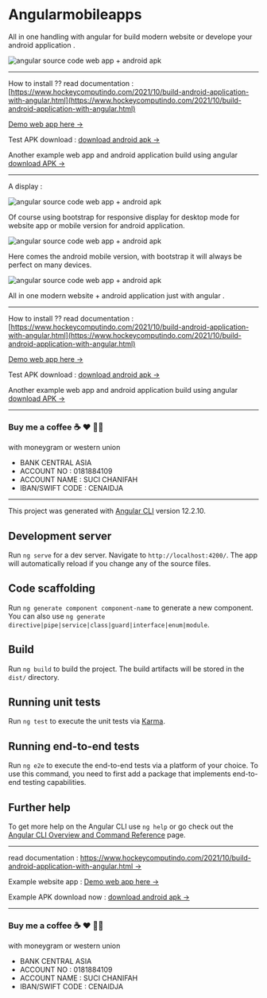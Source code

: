 # Angularmobileapps

All in one handling with angular for build modern website or develope your android application .

![angular source code web app + android apk](https://1.bp.blogspot.com/-lUbAA5dwN6A/YX6c0WaxTOI/AAAAAAAARlo/EXwW_IXjhWYl327wDPpLPZOASEb-veL4QCLcBGAsYHQ/s1024/build%2Bandroid%2Bapplication%2Bwith%2Bangular%2Bwith%2Bsource%2Bcode%2Bfree%2Bdownload%2Bgratis.jpg)



----------------------------------------------------------------------------

How to install ?? read documentation : [https://www.hockeycomputindo.com/2021/10/build-android-application-with-angular.html](https://www.hockeycomputindo.com/2021/10/build-android-application-with-angular.html)

[Demo web app here →](https://webandroid.vercel.app/)

Test APK download : [download android apk →](https://play.google.com/store/apps/details?id=com.axcora.angularmobileapp)

Another example web app and android application build using angular [download APK →](https://play.google.com/store/apps/details?id=com.axcora.bootstraposapp)


----------------------------------------------------------------------------


A display :

![angular source code web app + android apk](https://1.bp.blogspot.com/-cV57GVN6hlI/YX6c0ukAawI/AAAAAAAARls/RYoeVQNIYrYv8gIqXhwrymDmHf5cUQ2ngCLcBGAsYHQ/s1360/Pembuatan%2Bwebsite%2Baplikasi%2Bandroid%2Ball%2Bin%2Bone.png)

Of course using bootstrap for responsive display for desktop mode for website app or mobile version for android application.

![angular source code web app + android apk](https://1.bp.blogspot.com/-sAuWnAmTcp0/YX6c4HYE0iI/AAAAAAAARlw/Elq2Q5JbFdALw84hwYjSQ3oQ4x1ZyNiawCLcBGAsYHQ/s638/1and.png)

Here comes the android mobile version, with bootstrap it will always be perfect on many devices.

![angular source code web app + android apk](https://1.bp.blogspot.com/-i_Y1MxTgZZk/YX6c4b2eU1I/AAAAAAAARl4/r1wq7MhZAbAtwC3QiVjcA0lhK8bL2jzVwCLcBGAsYHQ/s634/2and.png)

All in one modern website + android application just with angular .

----------------------------------------------------------------------------

How to install ?? read documentation : [https://www.hockeycomputindo.com/2021/10/build-android-application-with-angular.html](https://www.hockeycomputindo.com/2021/10/build-android-application-with-angular.html)

[Demo web app here →](https://webandroid.vercel.app/)

Test APK download : [download android apk →](https://play.google.com/store/apps/details?id=com.axcora.angularmobileapp)

Another example web app and android application build using angular [download APK →](https://play.google.com/store/apps/details?id=com.axcora.bootstraposapp)

-------------------------------------------------

### Buy me a coffee ☕️ ❤️  ✌🏻

with moneygram or western union

+ BANK CENTRAL ASIA
+ ACCOUNT NO : 0181884109
+ ACCOUNT NAME : SUCI CHANIFAH
+ IBAN/SWIFT CODE : CENAIDJA

-------------------------------------------------
This project was generated with [Angular CLI](https://github.com/angular/angular-cli) version 12.2.10.

## Development server

Run `ng serve` for a dev server. Navigate to `http://localhost:4200/`. The app will automatically reload if you change any of the source files.

## Code scaffolding

Run `ng generate component component-name` to generate a new component. You can also use `ng generate directive|pipe|service|class|guard|interface|enum|module`.

## Build

Run `ng build` to build the project. The build artifacts will be stored in the `dist/` directory.

## Running unit tests

Run `ng test` to execute the unit tests via [Karma](https://karma-runner.github.io).

## Running end-to-end tests

Run `ng e2e` to execute the end-to-end tests via a platform of your choice. To use this command, you need to first add a package that implements end-to-end testing capabilities.

## Further help

To get more help on the Angular CLI use `ng help` or go check out the [Angular CLI Overview and Command Reference](https://angular.io/cli) page.


-------------------------------------------------

read documentation : [https://www.hockeycomputindo.com/2021/10/build-android-application-with-angular.html →](https://www.hockeycomputindo.com/2021/10/build-android-application-with-angular.html)

Example website app : [Demo web app here →](https://webandroid.vercel.app/)

Example APK download now : [download android apk →](https://play.google.com/store/apps/details?id=com.axcora.angularmobileapp)

-------------------------------------------------


### Buy me a coffee ☕️ ❤️  ✌🏻

with moneygram or western union

+ BANK CENTRAL ASIA
+ ACCOUNT NO : 0181884109
+ ACCOUNT NAME : SUCI CHANIFAH
+ IBAN/SWIFT CODE : CENAIDJA


